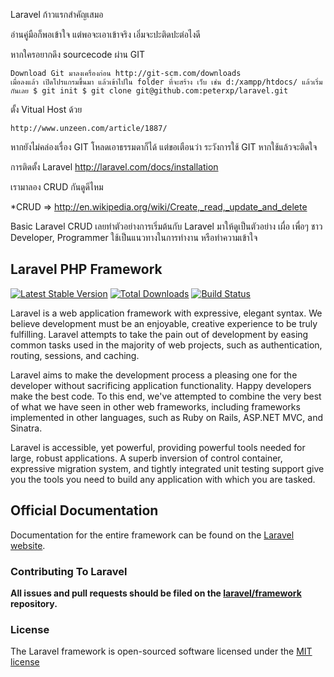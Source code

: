 Laravel ก้าวแรกสำคัญเสมอ 

อ่านคู่มือก็พอเข้าใจ แต่พอจะเอาเข้าจริง เอิ่มจะปะติดปะต่อไงดี

หากใครอยากดึง sourcecode ผ่าน GIT

    Download Git มาลงเครื่องก่อน http://git-scm.com/downloads
    เมื่อลงแล้ว เปิดโปรแกรมขึ้นมา แล้วเข้าไปใน folder ที่จะสร้าง เว็บ เช่น d:/xampp/htdocs/ แล้วเริ่มกันเลย $ git init $ git clone git@github.com:peterxp/laravel.git

ตั้ง Vitual Host ด้วย

    http://www.unzeen.com/article/1887/

หากยังไม่คล่องเรื่อง GIT โหลดเอาธรรมดาก็ได้ แต่ขอเตือนว่า ระวังการใช้ GIT หากใช้แล้วจะติดใจ

การติดตั้ง Laravel http://laravel.com/docs/installation

เรามาลอง CRUD กันดูดีไหม

*CRUD => http://en.wikipedia.org/wiki/Create,_read,_update_and_delete

Basic Laravel CRUD เลยทำตัวอย่างการเริ่มต้นกับ Laravel มาให้ดูเป็นตัวอย่าง เผื่อ เพื่อๆ ชาว Developer, Programmer ใช้เป็นแนวทางในการทำงาน หรือทำความเข้าใจ




## Laravel PHP Framework

[![Latest Stable Version](https://poser.pugx.org/laravel/framework/version.png)](https://packagist.org/packages/laravel/framework) [![Total Downloads](https://poser.pugx.org/laravel/framework/d/total.png)](https://packagist.org/packages/laravel/framework) [![Build Status](https://travis-ci.org/laravel/framework.png)](https://travis-ci.org/laravel/framework)

Laravel is a web application framework with expressive, elegant syntax. We believe development must be an enjoyable, creative experience to be truly fulfilling. Laravel attempts to take the pain out of development by easing common tasks used in the majority of web projects, such as authentication, routing, sessions, and caching.

Laravel aims to make the development process a pleasing one for the developer without sacrificing application functionality. Happy developers make the best code. To this end, we've attempted to combine the very best of what we have seen in other web frameworks, including frameworks implemented in other languages, such as Ruby on Rails, ASP.NET MVC, and Sinatra.

Laravel is accessible, yet powerful, providing powerful tools needed for large, robust applications. A superb inversion of control container, expressive migration system, and tightly integrated unit testing support give you the tools you need to build any application with which you are tasked.

## Official Documentation

Documentation for the entire framework can be found on the [Laravel website](http://laravel.com/docs).

### Contributing To Laravel

**All issues and pull requests should be filed on the [laravel/framework](http://github.com/laravel/framework) repository.**

### License

The Laravel framework is open-sourced software licensed under the [MIT license](http://opensource.org/licenses/MIT)
